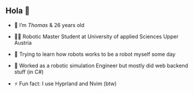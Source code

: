 ## Hola 👋

- 🔭 I’m _Thomas_ & 26 years old
- 👨‍🎓 Robotic Master Student at University of applied Sciences Upper Austria
- 🤖 Trying to learn how robots works to be a robot myself some day
- 🤔 Worked as a robotic simulation Engineer but mostly did web backend stuff (in C#)

- ⚡ Fun fact: I use Hyprland and Nvim (btw)
